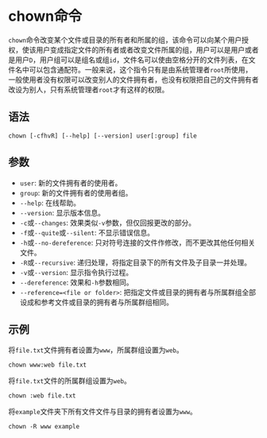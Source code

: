 # chown命令
`chown`命令改变某个文件或目录的所有者和所属的组，该命令可以向某个用户授权，使该用户变成指定文件的所有者或者改变文件所属的组，用户可以是用户或者是用户`D`，用户组可以是组名或组`id`，文件名可以使由空格分开的文件列表，在文件名中可以包含通配符。一般来说，这个指令只有是由系统管理者`root`所使用，一般使用者没有权限可以改变别人的文件拥有者，也没有权限把自己的文件拥有者改设为别人，只有系统管理者`root`才有这样的权限。

## 语法

```shell
chown [-cfhvR] [--help] [--version] user[:group] file
```

## 参数
* `user`: 新的文件拥有者的使用者。
* `group`: 新的文件拥有者的使用者组。
* `--help`: 在线帮助。
* `--version`: 显示版本信息。
* `-c`或`--changes`: 效果类似`-v`参数，但仅回报更改的部分。
* `-f`或`--quite`或`--silent`: 不显示错误信息。
* `-h`或`--no-dereference`: 只对符号连接的文件作修改，而不更改其他任何相关文件。
* `-R`或`--recursive`: 递归处理，将指定目录下的所有文件及子目录一并处理。
* `-v`或`--version`: 显示指令执行过程。
* `--dereference`: 效果和`-h`参数相同。
* `--reference=<file or folder>`: 把指定文件或目录的拥有者与所属群组全部设成和参考文件或目录的拥有者与所属群组相同。

## 示例

将`file.txt`文件拥有者设置为`www`，所属群组设置为`web`。

```shell
chown www:web file.txt
```

将`file.txt`文件的所属群组设置为`web`。

```shell
chown :web file.txt
```

将`example`文件夹下所有文件文件与目录的拥有者设置为`www`。

```shell
chown -R www example
```

